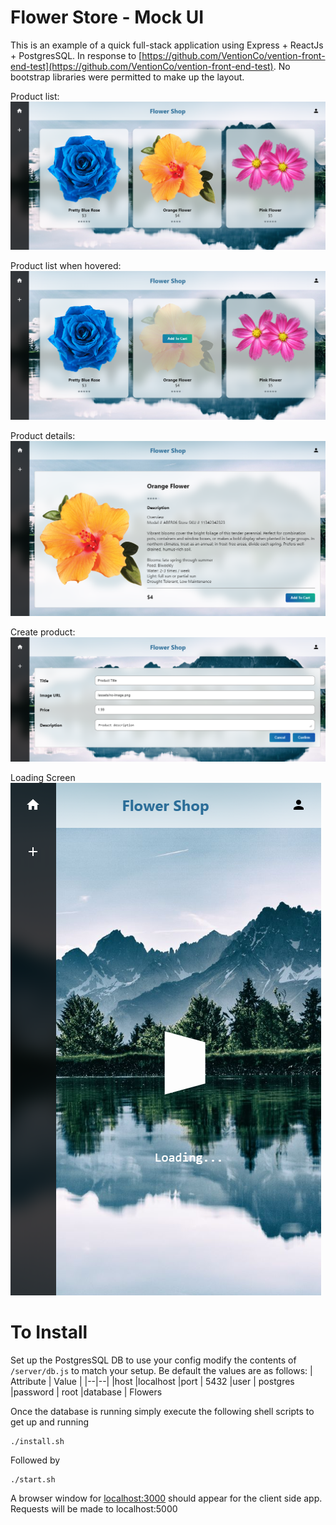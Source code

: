 # Flower Store - Mock UI
This is an example of a quick full-stack application using Express + ReactJs + PostgresSQL.
In response to [https://github.com/VentionCo/vention-front-end-test](https://github.com/VentionCo/vention-front-end-test). 
No bootstrap libraries were permitted to make up the layout. 

Product list:
![enter image description here](https://github.com/ruttyj/FlowerShop/blob/master/docs/list.png?raw=true)
  
  Product list when hovered:
![enter image description here](https://github.com/ruttyj/FlowerShop/blob/master/docs/list-hover.png?raw=true)

Product details:
![enter image description here](https://github.com/ruttyj/FlowerShop/blob/master/docs/product-details.png?raw=true)


Create product:
![enter image description here](https://github.com/ruttyj/FlowerShop/blob/master/docs/add-product.png?raw=true)


Loading Screen
![enter image description here](https://github.com/ruttyj/FlowerShop/blob/master/docs/loading.png?raw=true)




# To Install
Set up the PostgresSQL DB to use your config modify the contents of `/server/db.js` to match your setup.
Be default the values are as follows:
| Attribute | Value |
|--|--|
|host  |localhost 
|port | 5432
|user | postgres
|password | root
|database | Flowers

Once the database is running simply execute the following shell scripts to get up and running

    ./install.sh

Followed by 

    ./start.sh

A browser window for [localhost:3000](http://localhost:3000/)  should appear for the client side app. Requests will be made to localhost:5000

